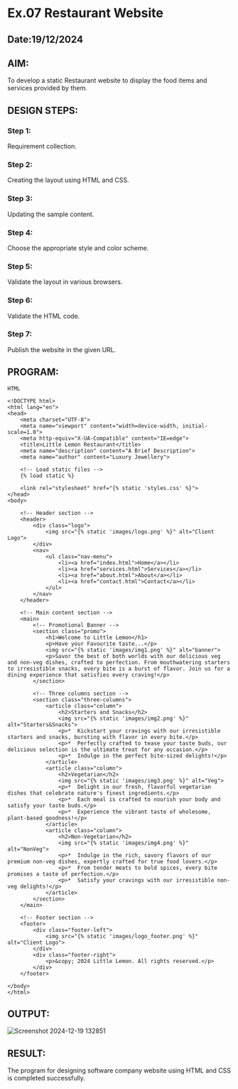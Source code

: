 # Ex.07 Restaurant Website
## Date:19/12/2024

## AIM:
To develop a static Restaurant website to display the food items and services provided by them.

## DESIGN STEPS:

### Step 1:
Requirement collection.

### Step 2:
Creating the layout using HTML and CSS.

### Step 3:
Updating the sample content.

### Step 4:
Choose the appropriate style and color scheme.

### Step 5:
Validate the layout in various browsers.

### Step 6:
Validate the HTML code.

### Step 7:
Publish the website in the given URL.

## PROGRAM:
```
HTML

<!DOCTYPE html>
<html lang="en">
<head>
    <meta charset="UTF-8">
    <meta name="viewport" content="width=device-width, initial-scale=1.0">
    <meta http-equiv="X-UA-Compatible" content="IE=edge">
    <title>Little Lemon Restaurant</title>
    <meta name="description" content="A Brief Description">
    <meta name="author" content="Luxury Jewellery">

    <!-- Load static files -->
    {% load static %}

    <link rel="stylesheet" href="{% static 'styles.css' %}">
</head>
<body>

    <!-- Header section -->
    <header>
        <div class="logo">
            <img src="{% static 'images/logo.png' %}" alt="Client Logo">
        </div>
        <nav>
            <ul class="nav-menu">
                <li><a href="index.html">Home</a></li>
                <li><a href="services.html">Services</a></li>
                <li><a href="about.html">About</a></li>
                <li><a href="contact.html">Contact</a></li>
            </ul>
        </nav>
    </header>

    <!-- Main content section -->
    <main>
        <!-- Promotional Banner -->
        <section class="promo">
            <h1>Welcome to Little Lemon</h1>
            <p>Have your Favourite taste...</p>
            <img src="{% static 'images/img1.png' %}" alt="banner">
            <p>Savor the best of both worlds with our delicious veg and non-veg dishes, crafted to perfection. From mouthwatering starters to irresistible snacks, every bite is a burst of flavor. Join us for a dining experience that satisfies every craving!</p>
        </section>

        <!-- Three columns section -->
        <section class="three-columns">
            <article class="column">
                <h2>Starters and Snacks</h2>
                <img src="{% static 'images/img2.png' %}" alt="Starters&Snacks">
                <p>*  Kickstart your cravings with our irresistible starters and snacks, bursting with flavor in every bite.</p>
                <p>*  Perfectly crafted to tease your taste buds, our delicious selection is the ultimate treat for any occasion.</p> 
                <p>*  Indulge in the perfect bite-sized delights!</p>
            </article>
            <article class="column">
                <h2>Vegetarian</h2>
                <img src="{% static 'images/img3.png' %}" alt="Veg">
                <p>*  Delight in our fresh, flavorful vegetarian dishes that celebrate nature's finest ingredients.</p>
                <p>*  Each meal is crafted to nourish your body and satisfy your taste buds.</p>
                <p>*  Experience the vibrant taste of wholesome, plant-based goodness!</p>
            </article>
            <article class="column">
                <h2>Non-Vegetarian</h2>
                <img src="{% static 'images/img4.png' %}" alt="NonVeg">
                <p>*  Indulge in the rich, savory flavors of our premium non-veg dishes, expertly crafted for true food lovers.</p>
                <p>*  From tender meats to bold spices, every bite promises a taste of perfection.</p>
                <p>*  Satisfy your cravings with our irresistible non-veg delights!</p>
            </article>
        </section>
    </main>

    <!-- Footer section -->
    <footer>
        <div class="footer-left">
            <img src="{% static 'images/logo_footer.png' %}" alt="Client Logo">
        </div>
        <div class="footer-right">
            <p>&copy; 2024 Little Lemon. All rights reserved.</p>
        </div>
    </footer>

</body>
</html>
```

## OUTPUT:
![Screenshot 2024-12-19 132851](https://github.com/user-attachments/assets/387b2797-f408-477f-a328-d307c7b621f9)


## RESULT:
The program for designing software company website using HTML and CSS is completed successfully.
